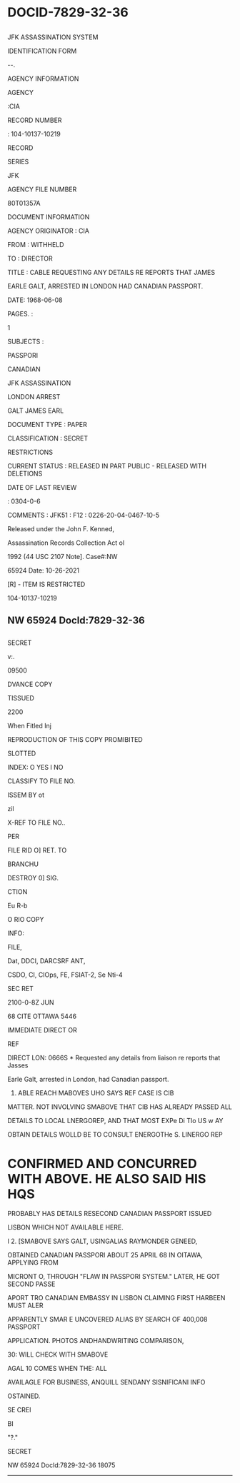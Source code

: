 # DOCID-7829-32-36

##
JFK ASSASSINATION SYSTEM

IDENTIFICATION FORM

--.

AGENCY INFORMATION

AGENCY

:CIA

RECORD NUMBER

: 104-10137-10219

RECORD

SERIES

JFK

AGENCY FILE NUMBER

80T01357A

DOCUMENT INFORMATION

AGENCY ORIGINATOR : CIA

FROM : WITHHELD

TO : DIRECTOR

TITLE : CABLE REQUESTING ANY DETAILS RE REPORTS THAT JAMES

EARLE GALT, ARRESTED IN LONDON HAD CANADIAN PASSPORT.

DATE: 1968-06-08

PAGES. :

1

SUBJECTS :

PASSPORI

CANADIAN

JFK ASSASSINATION

LONDON ARREST

GALT JAMES EARL

DOCUMENT TYPE : PAPER

CLASSIFICATION : SECRET

RESTRICTIONS

CURRENT STATUS : RELEASED IN PART PUBLIC - RELEASED WITH DELETIONS

DATE OF LAST REVIEW

: 0304-0-6

COMMENTS : JFK51 : F12 : 0226-20-04-0467-10-5

Released under the John F. Kenned,

Assassination Records Collection Act ol

1992 (44 USC 2107 Note]. Case#:NW

65924 Date: 10-26-2021

[R] - ITEM IS RESTRICTED

104-10137-10219

NW 65924 Docld:7829-32-36
---

##
SECRET

v:.

09500

DVANCE COPY

TISSUED

2200

When Fitled Inj

REPRODUCTION OF THIS COPY PROMIBITED

SLOTTED

INDEX: O YES I NO

CLASSIFY TO FILE NO.

ISSEM BY ot

zil

X-REF TO FILE NO..

PER

FILE RID O] RET. TO

BRANCHU

DESTROY 0] SIG.

CTION

Eu R-b

O RIO COPY

INFO:

FILE,

Dat, DDCI, DARCSRF ANT,

CSDO, CI, CIOps, FE, FSIAT-2, Se Nti-4

SEC RET

2100-0-8Z JUN

68 CITE OTTAWA 5446

IMMEDIATE DIRECT OR

REF

DIRECT LON: 0666S * Requested any details from liaison re reports that Jasses

Earle Galt, arrested in London, had Canadian passport.

1. ABLE REACH MABOVES UHO SAYS REF CASE IS CIB

MATTER. NOT INVOLVING SMABOVE THAT CIB HAS ALREADY PASSED ALL

DETAILS TO LOCAL LNERGOREP, AND THAT MOST EXPe Di TIo US w AY

OBTAIN DETAILS WOLLD BE TO CONSULT ENERGOTHe S. LINERGO REP

# CONFIRMED AND CONCURRED WITH ABOVE. HE ALSO SAID HIS HQS

PROBABLY HAS DETAILS RESECOND CANADIAN PASSPORT ISSUED

LISBON WHICH NOT AVAILABLE HERE.

I 2. [SMABOVE SAYS GALT, USINGALIAS RAYMONDER GENEED,

OBTAINED CANADIAN PASSPORI ABOUT 25 APRIL 68 IN OITAWA, APPLYING FROM

MICRONT O, THROUGH "FLAW IN PASSPORI SYSTEM." LATER, HE GOT SECOND PASSE

APORT TRO CANADIAN EMBASSY IN LISBON CLAIMING FIRST HARBEEN MUST ALER

APPARENTLY SMAR E UNCOVERED ALIAS BY SEARCH OF 400,008 PASSPORT

APPLICATION. PHOTOS ANDHANDWRITING COMPARISON,

30: WILL CHECK WITH SMABOVE

AGAL 10 COMES WHEN THE: ALL

AVAILAGLE FOR BUSINESS, ANQUILL SENDANY SISNIFICANI INFO

OSTAINED.

SE CREI

BI

"?."

SECRET

NW 65924 Docld:7829-32-36
18075

---

